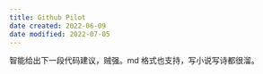 ```yaml
---
title: Github Pilot
date created: 2022-06-09
date modified: 2022-07-05
---
```

智能给出下一段代码建议，贼强。md 格式也支持，写小说写诗都很溜。
